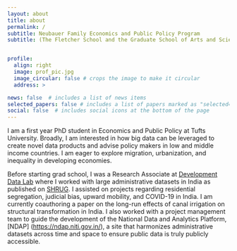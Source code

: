 ```yaml
---
layout: about
title: about
permalink: /
subtitle: Neubauer Family Economics and Public Policy Program 
subtitle: (The Fletcher School and the Graduate School of Arts and Sciences at Tufts University)


profile:
  align: right
  image: prof_pic.jpg
  image_circular: false # crops the image to make it circular
  address: >

news: false  # includes a list of news items
selected_papers: false # includes a list of papers marked as "selected={true}"
social: false  # includes social icons at the bottom of the page
---
```


I am a first year PhD student in Economics and Public Policy at Tufts University. Broadly, I am interested in how big data can be leveraged to create novel data products and advise policy makers in low and middle income countries. I am eager to explore migration, urbanization, and inequality in developing economies.

Before starting grad school, I was a Research Associate at [Development Data Lab](https://www.devdatalab.org/) where I worked with large administrative datasets in India as published on [SHRUG](https://www.devdatalab.org/shrug). I assisted on projects regarding residential segregation, judicial bias, upward mobility, and COVID-19 in India. I am currently coauthoring a paper on the long-run effects of canal irrigation on structural transformation in India. I also worked with a project management team to guide the development of the National Data and Analytics Platform, [NDAP] (https://ndap.niti.gov.in/), a site that harmonizes administrative datasets across time and space to ensure public data is truly publicly accessible.
